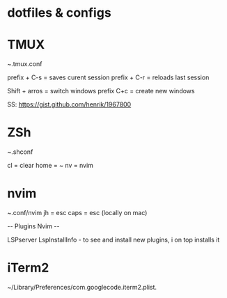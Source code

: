 # dotfiles & configs

# TMUX
~.tmux.conf

prefix + C-s = saves curent session
prefix + C-r = reloads last session

Shift + arros = switch windows
prefix C+c = create new windows

SS: https://gist.github.com/henrik/1967800

# ZSh
~.shconf

cl = clear
home = ~
nv = nvim

# nvim
~.conf/nvim
jh = esc
caps = esc (locally on mac)

-- Plugins Nvim --

LSPserver
  LspInstallInfo - to see and install new plugins, i on top installs it

# iTerm2
~/Library/Preferences/com.googlecode.iterm2.plist.



